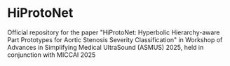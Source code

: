 # HiProtoNet
Official repository for the paper "HiProtoNet: Hyperbolic Hierarchy-aware Part Prototypes for Aortic Stenosis Severity Classification" in Workshop of Advances in Simplifying Medical UltraSound (ASMUS) 2025, held in conjunction with MICCAI 2025
